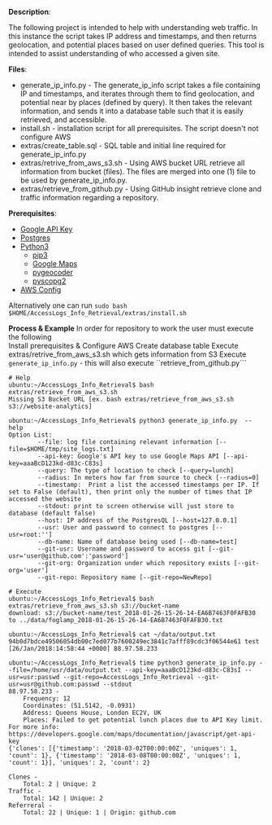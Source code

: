 **Description**:

The following project is intended to help with understanding web traffic. In this instance the script takes IP address and timestamps, and then returns geolocation, and potential places based on user defined queries. This tool is intended to assist understanding of who accessed a given site.


**Files**:

* generate_ip_info.py - The generate_ip_info script takes a file containing IP and timestamps, and iterates through them to find geolocation, and potential near by places (defined by query). It then takes the relevant information, and sends it into a database table such that it is easily retrieved, and accessible.
* install.sh - installation script for all prerequisites. The script doesn't not configure AWS 
* extras/create_table.sql - SQL table and initial line required for generate_ip_info.py
* extras/retrive_from_aws_s3.sh - Using AWS bucket URL retrieve all information from bucket (files). The files are merged into one (1) file to be used by generate_ip_info.py.
* extras/retrieve_from_github.py - Using GitHub insight retrieve clone and traffic information regarding a repository. 

**Prerequisites**:
* [Google API Key](https://developers.google.com/maps/documentation/javascript/get-api-key)
* [Postgres](https://www.postgresql.org/download/)
* [Python3](https://www.python.org)
   * [pip3](https://pip.pypa.io/en/stable/reference/pip_install/)
   * [Google Maps](https://github.com/googlemaps/google-maps-services-python)
   * [pygeocoder](https://github.com/tachang/pygeocoder)
   * [pyscopg2](https://pypi.python.org/pypi/psycopg2)
* [AWS Config](https://docs.aws.amazon.com/cli/latest/userguide/awscli-install-linux.html)

Alternatively one can run ```sudo bash $HOME/AccessLogs_Info_Retrieval/extras/install.sh```

**Process & Example** 
In order for repository to work the user must execute the following  
Install prerequisites & Configure AWS
Create database table 
Execute extras/retrive_from_aws_s3.sh which gets information from S3
Execute ```generate_ip_info.py``` - this will also execute ``retrieve_from_github.py```

```
# Help
ubuntu:~/AccessLogs_Info_Retrieval$ bash extras/retrieve_from_aws_s3.sh 
Missing S3 Bucket URL [ex. bash extras/retrieve_from_aws_s3.sh s3://website-analytics]

ubuntu:~/AccessLogs_Info_Retrieval$ python3 generate_ip_info.py  --help
Option List:
        --file: log file containing relevant information [--file=$HOME/tmp/site_logs.txt]
        --api-key: Google's API key to use Google Maps API [--api-key=aaaBcD123kd-d83c-C83s]
        --query: The type of location to check [--query=lunch]
        --radius: In meters how far from source to check [--radius=0]
        --timestamp:  Print a list the accessed timestamps per IP. If set to False (default), then print only the number of times that IP accessed the website
        --stdout: print to screen otherwise will just store to database (default false)
        --host: IP address of the PostgresQL [--host=127.0.0.1]
        --usr: User and password to connect to postgres [--usr=root:'']
        --db-name: Name of database being used [--db-name=test]
        --git-usr: Username and password to access git [--git-usr='user@github.com':'password']
        --git-org: Organization under which repository exists [--git-org='user']
        --git-repo: Repository name [--git-repo=NewRepo]

# Execute 
ubuntu:~/AccessLogs_Info_Retrieval$ bash extras/retrieve_from_aws_s3.sh s3://bucket-name 
download: s3://bucket-name/test_2018-01-26-15-26-14-EA6B7463F0FAFB30 to ../data/foglamp_2018-01-26-15-26-14-EA6B7463F0FAFB30.txt

ubuntu:~/AccessLogs_Info_Retrieval$ cat ~/data/output.txt 
94b0d7bdce49506054db00c7ed077b7600249ec3841c7afff89cdc3f06544e61 test [26/Jan/2018:14:58:44 +0000] 88.97.58.233 

ubuntu:~/AccessLogs_Info_Retrieval$ time python3 generate_ip_info.py --file=/home/usr/data/output.txt --api-key=aaaBcD123kd-d83c-C83sI --usr=usr:passwd --git-repo=AccessLogs_Info_Retrieval --git-usr=usr@github.com:passwd --stdout 
88.97.58.233 -
	Frequency: 12
	Coordinates: (51.5142, -0.0931)
	Address: Queens House, London EC2V, UK
	Places: Failed to get potential lunch places due to API Key limit. For more info: https://developers.google.com/maps/documentation/javascript/get-api-key
{'clones': [{'timestamp': '2018-03-02T00:00:00Z', 'uniques': 1, 'count': 1}, {'timestamp': '2018-03-08T00:00:00Z', 'uniques': 1, 'count': 1}], 'uniques': 2, 'count': 2}

Clones - 
	Total: 2 | Unique: 2
Traffic -
	Total: 142 | Unique: 2
Referreral - 
	Total: 22 | Unique: 1 | Origin: github.com

```



